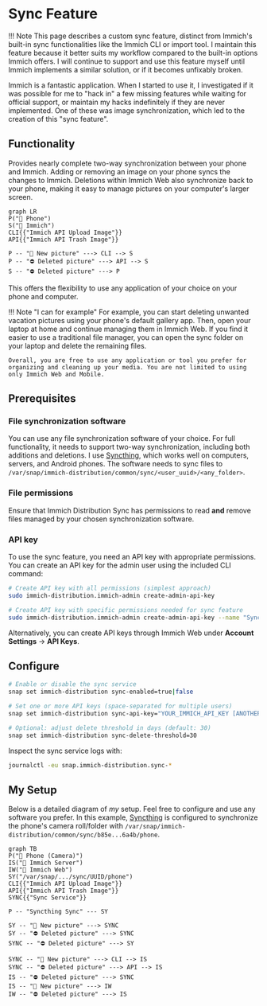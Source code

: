 # Sync Feature

!!! Note
    This page describes a custom sync feature, distinct from Immich's built-in sync functionalities like the Immich CLI or import tool. I maintain this feature because it better suits my workflow compared to the built-in options Immich offers. I will continue to support and use this feature myself until Immich implements a similar solution, or if it becomes unfixably broken.

Immich is a fantastic application. When I started to use it, I investigated if it was possible for me to "hack in" a few missing features while waiting for official support, or maintain my hacks indefinitely if they are never implemented. One of these was image synchronization, which led to the creation of this "sync feature".

## Functionality

Provides nearly complete two-way synchronization between your phone and Immich. Adding or removing an image on your phone syncs the changes to Immich. Deletions within Immich Web also synchronize back to your phone, making it easy to manage pictures on your computer's larger screen.

``` mermaid
graph LR
P("📱 Phone")
S("🌹 Immich")
CLI{{"Immich API Upload Image"}}
API{{"Immich API Trash Image"}}

P -- "🌄 New picture" ---> CLI --> S
P -- "⛔ Deleted picture" ---> API --> S
S -- "⛔ Deleted picture" ---> P
```

This offers the flexibility to use any application of your choice on your phone and computer.

!!! Note "I can for example"
    For example, you can start deleting unwanted vacation pictures using your phone's default gallery app. Then, open your laptop at home and continue managing them in Immich Web. If you find it easier to use a traditional file manager, you can open the sync folder on your laptop and delete the remaining files.

    Overall, you are free to use any application or tool you prefer for organizing and cleaning up your media. You are not limited to using only Immich Web and Mobile.

## Prerequisites

### File synchronization software

You can use any file synchronization software of your choice. For full functionality, it needs to support two-way synchronization, including both additions and deletions. I use [Syncthing](https://syncthing.net), which works well on computers, servers, and Android phones. The software needs to sync files to `/var/snap/immich-distribution/common/sync/<user_uuid>/<any_folder>`.

### File permissions

Ensure that Immich Distribution Sync has permissions to read **and** remove files managed by your chosen synchronization software.

### API key

To use the sync feature, you need an API key with appropriate permissions. You can create an API key for the admin user using the included CLI command:

```bash
# Create API key with all permissions (simplest approach)
sudo immich-distribution.immich-admin create-admin-api-key

# Create API key with specific permissions needed for sync feature
sudo immich-distribution.immich-admin create-admin-api-key --name "Sync Service Key" --permissions "asset.upload,asset.delete,user.read"
```

Alternatively, you can create API keys through Immich Web under **Account Settings** → **API Keys**.

## Configure

```bash
# Enable or disable the sync service
snap set immich-distribution sync-enabled=true|false

# Set one or more API keys (space-separated for multiple users)
snap set immich-distribution sync-api-key="YOUR_IMMICH_API_KEY [ANOTHER_API_KEY ...]"

# Optional: adjust delete threshold in days (default: 30)
snap set immich-distribution sync-delete-threshold=30
```

Inspect the sync service logs with:

```bash
journalctl -eu snap.immich-distribution.sync-*
```

## My Setup

Below is a detailed diagram of _my_ setup. Feel free to configure and use any software you prefer. In this example, [Syncthing](https://syncthing.net) is configured to synchronize the phone's camera roll/folder with `/var/snap/immich-distribution/common/sync/b85e...6a4b/phone`.

``` mermaid
graph TB
P("📱 Phone (Camera)")
IS("🌹 Immich Server")
IW("🌹 Immich Web")
SY("/var/snap/.../sync/UUID/phone")
CLI{{"Immich API Upload Image"}}
API{{"Immich API Trash Image"}}
SYNC{{"Sync Service"}}

P -- "Syncthing Sync" --- SY

SY -- "🌄 New picture" ---> SYNC
SY -- "⛔ Deleted picture" ---> SYNC
SYNC -- "⛔ Deleted picture" ---> SY

SYNC -- "🌄 New picture" ---> CLI --> IS
SYNC -- "⛔ Deleted picture" ---> API --> IS
IS -- "⛔ Deleted picture" ---> SYNC
IS -- "🌄 New picture" ---> IW
IW -- "⛔ Deleted picture" ---> IS
```
